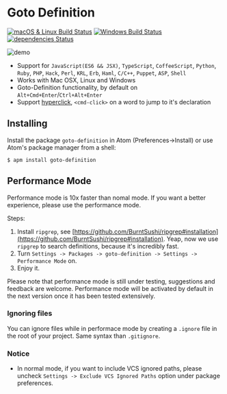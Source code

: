# Goto Definition

[![macOS & Linux Build Status](https://travis-ci.org/faceair/atom-goto-definition.svg?branch=master)](https://travis-ci.org/faceair/atom-goto-definition)
[![Windows Build Status](https://ci.appveyor.com/api/projects/status/q8lttuxttxf69xs4?svg=true)](https://ci.appveyor.com/project/faceair/atom-goto-definition)
[![dependencies Status](https://david-dm.org/faceair/atom-goto-definition/status.svg)](https://david-dm.org/faceair/atom-goto-definition)

![demo](http://ww1.sinaimg.cn/large/71ef46c1ly1fdt8wgbaiqg20zi0j8hdu.gif)

* Support for `JavaScript(ES6 && JSX)`, `TypeScript`, `CoffeeScript`, `Python`, `Ruby`, `PHP`, `Hack`, `Perl`, `KRL`, `Erb`, `Haml`, `C/C++`, `Puppet`, `ASP`, `Shell`
* Works with Mac OSX, Linux and Windows
* Goto-Definition functionality, by default on `Alt+Cmd+Enter`/`Ctrl+Alt+Enter`
* Support [hyperclick](https://atom.io/packages/hyperclick), `<cmd-click>` on a word to jump to it's declaration

## Installing
Install the package ```goto-definition``` in Atom (Preferences->Install) or use Atom's package manager from a shell:  
```
$ apm install goto-definition
```

## Performance Mode

Performance mode is 10x faster than nomal mode. If you want a better experience, please use the performance mode.

Steps:

1. Install `ripgrep`, see [https://github.com/BurntSushi/ripgrep#installation](https://github.com/BurntSushi/ripgrep#installation). Yeap, now we use `ripgrep` to search definitions, because it's incredibly fast.
2. Turn `Settings -> Packages -> goto-definition -> Settings -> Performance Mode` on.
3. Enjoy it.

Please note that performance mode is still under testing, suggestions and feedback are welcome. Performance mode will be activated by default in the next version once it has been tested extensively.

### Ignoring files

You can ignore files while in performace mode by creating a `.ignore` file in the root of your project. Same syntax than `.gitignore`.

### Notice

* In normal mode, if you want to include VCS ignored paths, please uncheck `Settings -> Exclude VCS Ignored Paths` option under package preferences.
